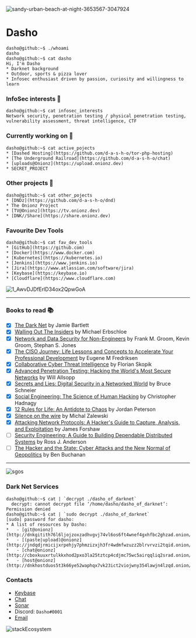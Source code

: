 ![sandy-urban-beach-at-night-3653567-3047924](https://user-images.githubusercontent.com/67351287/133612861-e0686cc4-1062-46a5-97ed-10b2bc272ec9.png)


# Dasho
```console
dasho@github:~$ ./whoami
dasho
dasho@github:~$ cat dasho
Hi, I'm Dasho
* Darknet background
* Outdoor, sports & pizza lover
* Infosec enthusiast driven by passion, curiosity and willingness to learn
```

### InfoSec interests  :space_invader: 
```console
dasho@github:~$ cat infosec_interests
Network security, penetration testing / physical penetration testing, vulnerability assessment, threat intelligence, CTF
```

### Currently working on :ghost:
```console
dasho@github:~$ cat active_pojects
* [Dashed Hosting](https://github.com/d-a-s-h-o/tor-php-hosting)
* [The Underground Railroad](https://github.com/d-a-s-h-o/chat) 
* [uploads@Onionz](https://upload.onionz.dev)
* SECRET_PROJECT
```

### Other projects :milky_way:
```console
dasho@github:~$ cat other_pojects
* [DNDz](https://github.com/d-a-s-h-o/dnd)
* The Onionz Project
* [TV@Onionz](https://tv.onionz.dev)
* [DNK//Share](https://share.onionz.dev)
```

### Favourite Dev Tools
```console
dasho@github:~$ cat fav_dev_tools
* [GitHub](https://github.com)
* [Docker](https://www.docker.com)
* [Kubernetes](https://kubernetes.io)
* [Jenkins](https://www.jenkins.io)
* [Jira](https://www.atlassian.com/software/jira)
* [Keybase](https://keybase.io)
* [Cloudflare](https://www.cloudflare.com)
```
![1_AwvDJDfErlD34ox2QpwGoA](https://user-images.githubusercontent.com/67351287/113454135-6ecffc80-93ff-11eb-93cc-56716f520dfe.png)

---

### Books to read :books: 
- [x] [The Dark Net](https://www.amazon.co.uk/Dark-Net-Jamie-Bartlett/dp/0099592029) by Jamie Bartlett
- [x] [Walling Out The Insiders](https://www.routledge.com/Walling-Out-the-Insiders-Controlling-Access-to-Improve-Organizational-Security/Erbschloe/p/book/9781138031609) by Michael Erbschloe
- [x] [Network and Data Security for Non-Engineers](https://www.oreilly.com/library/view/network-and-data/9781315350219/) by Frank M. Groom, Kevin Groom, Stephan S. Jones
- [x] [The CISO Journey: Life Lessons and Concepts to Accelerate Your Professional Development](https://www.amazon.it/CISO-Journey-Accelerate-Professional-Development/dp/1138197394) by Eugene M Fredriksen
- [x] [Collaborative Cyber Threat Intelligence](https://www.routledge.com/Collaborative-Cyber-Threat-Intelligence-Detecting-and-Responding-to-Advanced/Skopik/p/book/9781138031821) by Florian Skopik
- [x] [Advanced Penetration Testing: Hacking the World's Most Secure Networks](https://onlinelibrary.wiley.com/doi/book/10.1002/9781119367741) by Will Allsopp
- [x] [Secrets and Lies: Digital Security in a Networked World](https://onlinelibrary.wiley.com/doi/book/10.1002/9781119183631) by Bruce Schneier
- [x] [Social Engineering: The Science of Human Hacking](https://onlinelibrary.wiley.com/doi/book/10.1002/9781119433729) by Christopher Hadnagy
- [x] [12 Rules for Life: An Antidote to Chaos](https://www.jordanbpeterson.com/12-rules-for-life/) by Jordan Peterson
- [x] [Silence on the wire](https://nostarch.com/silence.htm) by Michal Zalewski
- [x] [Attacking Network Protocols: A Hacker's Guide to Capture, Analysis, and Exploitation](https://nostarch.com/networkprotocols) by James Forshaw
- [ ] [Security Engineering: A Guide to Building Dependable Distributed Systems](https://www.wiley.com/en-us/Security+Engineering%3A+A+Guide+to+Building+Dependable+Distributed+Systems%2C+2nd+Edition-p-9780470068526) by Ross J. Anderson
- [ ] [The Hacker and the State: Cyber Attacks and the New Normal of Geopolitics](https://www.hup.harvard.edu/catalog.php?isbn=9780674987555) by Ben Buchanan

---

![sgos](https://user-images.githubusercontent.com/67351287/113455192-ee5ecb00-9401-11eb-8cd1-1cf4946326ee.png)

### Dark Net Services
```console
dasho@github:~$ cat | `decrypt ./dasho_of_darknet`
  decrypt: cannot decrypt file ‘/home/dasho/dasho_of_darknet’: Permission denied
dasho@github:~$ cat | `sudo decrypt ./dasho_of_darknet`
[sudo] password for dasho:
* A list of resources by Dasho:
*   - [git@onionz](http://dnkgitith76l6ljojzoxzadhvgvj74vl6os6ft4wnef4gxhfbc2ghzad.onion/)
*   - [(paste|upload)@onionz](http://jndqdjrmicijxrpehjy7phmzizxjh3fr4wdmfwzuzz2blrvrvzi2tqid.onion/)
*   - [chat@onionz](http://cboxkuuxrtulkkxhod2pxo3la25tztcp4cdjmc75wc5airqqliq2srad.onion/)
*   - [host@onionz](http://dnkhostduos5t3k66ye52waphqx7vk23ict2viojwny354lawjn4lzqd.onion/)
```

### Contacts
* [Keybase](https://keybase.io/d_a_s_h_o/)
* [Chat](https://chat.onionz.dev)
* [Sonar](http://sonarmsng5vzwqezlvtu2iiwwdn3dxkhotftikhowpfjuzg7p3ca5eid.onion/)
* Discord: `Dasho#0001`
* [Email](mailto:dasho@onionz.dev)

![stackEcosystem](https://user-images.githubusercontent.com/67351287/113453657-5b706180-93fe-11eb-940b-6a0eee45fb68.png)
